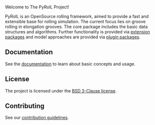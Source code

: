 Welcome to The PyRolL Project!

PyRolL is an OpenSource rolling framework, aimed to provide a fast and extensible base for rolling simulation. The
current focus lies on groove rolling in elongation grooves. The core package includes the basic data structures and
algorithms. Further functionality is provided
via [extension packages](https://pyroll.readthedocs.io/en/latest/extensions/index.html) and model approaches are
provided via [plugin packages](https://pyroll.readthedocs.io/en/latest/plugins/index.html).

## Documentation

See the [documentation](https://pyroll.readthedocs.io/en/latest) to learn about basic concepts and usage. 

## License

The project is licensed under the [BSD 3-Clause license](../LICENSE).

## Contributing

See our [contribution guidelines](CONTRIBUTING.md).
